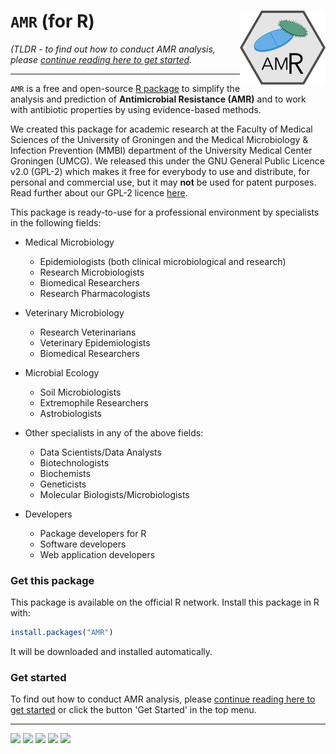 # `AMR` (for R) <img src="man/figures/logo.png" align="right" height="120px" />

*(<help title="Too Long, Didn't Read">TLDR</help> - to find out how to conduct AMR analysis, please [continue reading here to get started](./articles/AMR.html).*

----

`AMR` is a free and open-source [R package](https://www.r-project.org) to simplify the analysis and prediction of **Antimicrobial Resistance (AMR)** and to work with antibiotic properties by using evidence-based methods.

We created this package for academic research at the Faculty of Medical Sciences of the University of Groningen and the Medical Microbiology & Infection Prevention (MMBI) department of the University Medical Center Groningen (UMCG). We released this under the GNU General Public Licence v2.0 (GPL-2) which makes it free for everybody to use and distribute, for personal and commercial use, but it may **not** be used for patent purposes. Read further about our GPL-2 licence [here](./LICENSE-text.html).

This package is ready-to-use for a professional environment by specialists in the following fields:

* Medical Microbiology
  * Epidemiologists (both clinical microbiological and research)
  * Research Microbiologists
  * Biomedical Researchers
  * Research Pharmacologists
  
* Veterinary Microbiology
  * Research Veterinarians
  * Veterinary Epidemiologists
  * Biomedical Researchers

* Microbial Ecology
  * Soil Microbiologists
  * Extremophile Researchers
  * Astrobiologists

* Other specialists in any of the above fields:
  * Data Scientists/Data Analysts
  * Biotechnologists
  * Biochemists
  * Geneticists
  * Molecular Biologists/Microbiologists

* Developers
  * Package developers for R 
  * Software developers
  * Web application developers

### Get this package

This package is available on the official R network. Install this package in R with:
```r
install.packages("AMR")
```

It will be downloaded and installed automatically.

### Get started

To find out how to conduct AMR analysis, please [continue reading here to get started](./articles/AMR.html) or click the button 'Get Started' in the top menu.

----

<a href="https://www.rug.nl"><img src="./logo_rug.png" height="60px"></a>
<a href="https://www.umcg.nl"><img src="./logo_umcg.png" height="60px"></a>
<a href="https://www.certe.nl"><img src="./logo_certe.png" height="60px"></a>
<a href="http://www.eurhealth-1health.eu"><img src="./logo_eh1h.png" height="60px"></a>
<a href="http://www.eurhealth-1health.eu"><img src="./logo_interreg.png" height="60px"></a>
